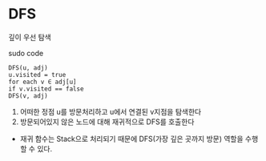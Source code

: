 # DFS
깊이 우선 탐색

sudo code
```
DFS(u, adj)
u.visited = true
for each v ∈ adj[u]
if v.visited == false
DFS(v, adj)
```

1. 어떠한 정점 u를 방문처리하고 u에서 연결된 v지점을 탐색한다
2. 방문되어있지 않은 노드에 대해 재귀적으로 DFS를 호출한다

- 재귀 함수는 Stack으로 처리되기 때문에 DFS(가장 깊은 곳까지 방문) 역할을 수행할 수 있다.
